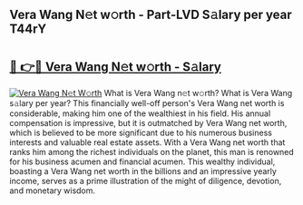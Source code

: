 ## Vera Wang N𝚎t w𝚘rth - Part-LVD S𝚊lary per year T44rY

# <h2><a href="http://gc2rwk.nevu.top/?p=Vera+Wang">🔗 👉🔴 Vera Wang N𝚎t w𝚘rth - S𝚊lary</a></h2>

[![Vera Wang N𝚎t W𝚘rth](https://i.imgur.com/Oavwk0R.jpeg)](http://gc2rwk.nevu.top/?p=Vera+Wang)
What is Vera Wang n𝚎t w𝚘rth? What is Vera Wang s𝚊lary per year?
This financially well-off person's Vera Wang net worth is considerable, making him one of the wealthiest in his field. His annual compensation is impressive, but it is outmatched by Vera Wang net worth, which is believed to be more significant due to his numerous business interests and valuable real estate assets. With a Vera Wang net worth that ranks him among the richest individuals on the planet, this man is renowned for his business acumen and financial acumen. This wealthy individual, boasting a Vera Wang net worth in the billions and an impressive yearly income, serves as a prime illustration of the might of diligence, devotion, and monetary wisdom.
